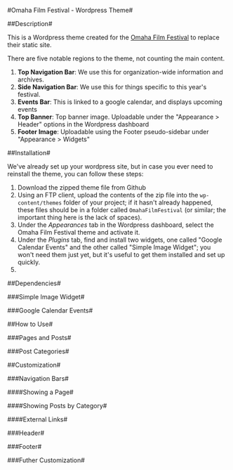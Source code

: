 #Omaha Film Festival - Wordpress Theme#

##Description#

This is a Wordpress theme created for the [Omaha Film Festival](http://www.omahafilmfestival.org) to replace their static site.

There are five notable regions to the theme, not counting the main content.

1. **Top Navigation Bar**: We use this for organization-wide information and archives.
2. **Side Navigation Bar**: We use this for things specific to this year's festival.
3. **Events Bar**: This is linked to a google calendar, and displays upcoming events
4. **Top Banner**: Top banner image. Uploadable under the "Appearance > Header" options in the Wordpress dashboard
5. **Footer Image**: Uploadable using the Footer pseudo-sidebar under "Appearance > Widgets"

##Installation#

We've already set up your wordpress site, but in case you ever need to reinstall the theme, you can follow these steps:

1.  Download the zipped theme file from Github
2.  Using an FTP client, upload the contents of the zip file into the `wp-content/themes` folder of your project; if it hasn't already happened, these files should be in a folder called `OmahaFilmFestival` (or similar; the important thing here is the lack of spaces).
3.  Under the *Appearances* tab in the Wordpress dashboard, select the Omaha Film Festival theme and activate it.
4.  Under the *Plugins* tab, find and install two widgets, one called "Google Calendar Events" and the other called "Simple Image Widget"; you won't need them just yet, but it's useful to get them installed and set up quickly.
5.  

##Dependencies#

###Simple Image Widget#

###Google Calendar Events#

##How to Use#

###Pages and Posts#

###Post Categories#

##Customization#

###Navigation Bars#

####Showing a Page#

####Showing Posts by Category#

####External Links#

###Header#

###Footer#

###Futher Customization#




